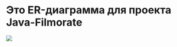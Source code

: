 # Это ER-диаграмма для проекта Java-Filmorate
![]([https://github.com/DmitryMisevra/java-filmorate-er-diagram-misevra/blob/a6352b9fe378ce3f725ee0664548298f256e2a22/Screenshot%202023-09-13%20at%2019.56.19.png](https://github.com/DmitryMisevra/java-filmorate-er-diagram-misevra/blob/12c991d362aba4d6b7a296d45a2f2011732da6b0/Untitled%20Diagram.svg)https://github.com/DmitryMisevra/java-filmorate-er-diagram-misevra/blob/12c991d362aba4d6b7a296d45a2f2011732da6b0/Untitled%20Diagram.svg)
